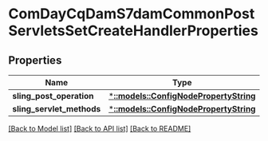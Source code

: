 # ComDayCqDamS7damCommonPostServletsSetCreateHandlerProperties

## Properties
Name | Type | Description | Notes
------------ | ------------- | ------------- | -------------
**sling_post_operation** | [***::models::ConfigNodePropertyString**](configNodePropertyString.md) |  | [optional] 
**sling_servlet_methods** | [***::models::ConfigNodePropertyString**](configNodePropertyString.md) |  | [optional] 

[[Back to Model list]](../README.md#documentation-for-models) [[Back to API list]](../README.md#documentation-for-api-endpoints) [[Back to README]](../README.md)


